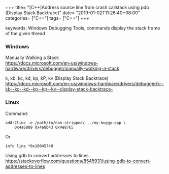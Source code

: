 +++
title= "[C++]Address source line from crash callstack using pdb (Display Stack Backtrace)"
date= "2019-01-02T11:26:40+08:00"
categories= ["C++"]
tags= ["C++"]
+++

keywords: Windows Debugging Tools, commands display the stack frame of the given thread

### Windows

Manually Walking a Stack  
https://docs.microsoft.com/en-us/windows-hardware/drivers/debugger/manually-walking-a-stack

k, kb, kc, kd, kp, kP, kv (Display Stack Backtrace)  
https://docs.microsoft.com/en-us/windows-hardware/drivers/debugger/k--kb--kc--kd--kp--kp--kv--display-stack-backtrace-

### Linux

Command:

	addr2line -e /path/to/non-stripped/.../my-buggy-app \
		0x4a6889 0x4a8b43 0x4e8765

Or
		
	info line *0x10045740

Using gdb to convert addresses to lines  
https://stackoverflow.com/questions/8545931/using-gdb-to-convert-addresses-to-lines